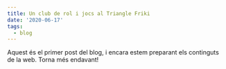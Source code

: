 ```yaml
---
title: Un club de rol i jocs al Triangle Friki
date: '2020-06-17'
tags:
  - blog
---
```


Aquest és el primer post del blog, i encara estem preparant els continguts de la web. Torna més endavant!
